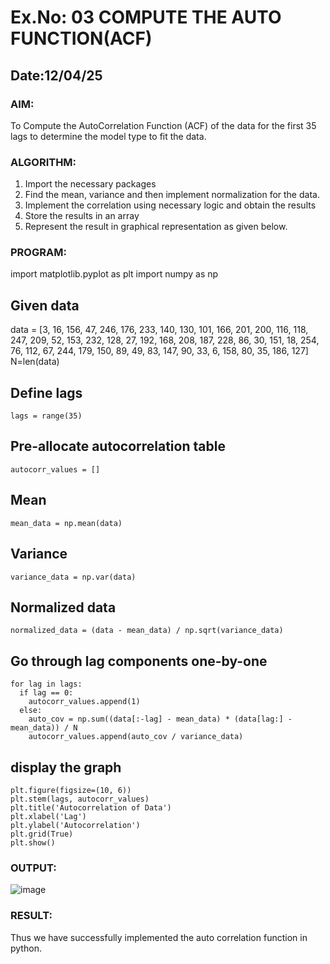 # Ex.No: 03   COMPUTE THE AUTO FUNCTION(ACF)
## Date:12/04/25

### AIM:
To Compute the AutoCorrelation Function (ACF) of the data for the first 35 lags to determine the model
type to fit the data.
### ALGORITHM:
1. Import the necessary packages
2. Find the mean, variance and then implement normalization for the data.
3. Implement the correlation using necessary logic and obtain the results
4. Store the results in an array
5. Represent the result in graphical representation as given below.
### PROGRAM:
import matplotlib.pyplot as plt
import numpy as np
## Given data
data = [3, 16, 156, 47, 246, 176, 233, 140, 130,
101, 166, 201, 200, 116, 118, 247,
209, 52, 153, 232, 128, 27, 192, 168, 208,
187, 228, 86, 30, 151, 18, 254,
76, 112, 67, 244, 179, 150, 89, 49, 83, 147, 90,
33, 6, 158, 80, 35, 186, 127]
N=len(data)
## Define lags
```
lags = range(35)
```
## Pre-allocate autocorrelation table
```
autocorr_values = []
```
## Mean
```
mean_data = np.mean(data)
```
## Variance
```
variance_data = np.var(data)
```
## Normalized data
```
normalized_data = (data - mean_data) / np.sqrt(variance_data)
```
## Go through lag components one-by-one
```
for lag in lags:
  if lag == 0:
    autocorr_values.append(1)
  else:
    auto_cov = np.sum((data[:-lag] - mean_data) * (data[lag:] - mean_data)) / N 
    autocorr_values.append(auto_cov / variance_data)
```
## display the graph
```
plt.figure(figsize=(10, 6))
plt.stem(lags, autocorr_values)
plt.title('Autocorrelation of Data')
plt.xlabel('Lag')
plt.ylabel('Autocorrelation')
plt.grid(True)
plt.show()
```
### OUTPUT:
![image](https://github.com/user-attachments/assets/b405d44c-5510-4b8d-81de-cba648215e4a)

### RESULT:
Thus we have successfully implemented the auto correlation function in python.
